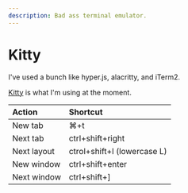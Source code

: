 ```yaml
---
description: Bad ass terminal emulator.
---
```


# Kitty

I've used a bunch like hyper.js, alacritty, and iTerm2. 

[Kitty](https://sw.kovidgoyal.net/kitty/#) is what I'm using at the moment. 

| Action | Shortcut |
| :--- | :--- |
| New tab | ⌘+t |
| Next tab | ctrl+shift+right |
| Next layout | ctrol+shift+l \(lowercase L\) |
| New window | ctrl+shift+enter |
| Next window | ctrl+shift+\] |

